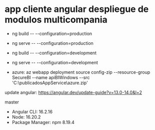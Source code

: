 # app cliente angular despliegue de modulos multicompania

* ng build -- --configuration=production
* ng serve -- --configuration=production

* ng build -- --configuration=development
* ng serve -- --configuration=development

* azure: az webapp deployment source config-zip --resource-group SecureBI --name apiBIWindows --src 'C:\publicadosAppService\azure.zip'

update angular: https://angular.dev/update-guide?v=13.0-14.0&l=2

master

* Angular CLI: 16.2.16
* Node: 16.20.2
* Package Manager: npm 8.19.4
